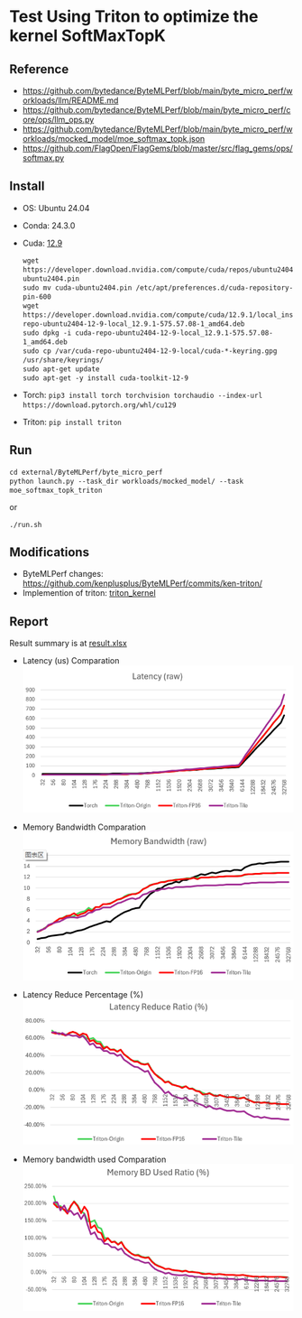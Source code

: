 

# Test Using Triton to optimize the kernel SoftMaxTopK

## Reference
- https://github.com/bytedance/ByteMLPerf/blob/main/byte_micro_perf/workloads/llm/README.md
- https://github.com/bytedance/ByteMLPerf/blob/main/byte_micro_perf/core/ops/llm_ops.py
- https://github.com/bytedance/ByteMLPerf/blob/main/byte_micro_perf/workloads/mocked_model/moe_softmax_topk.json
- https://github.com/FlagOpen/FlagGems/blob/master/src/flag_gems/ops/softmax.py

## Install

- OS: Ubuntu 24.04
- Conda: 24.3.0
- Cuda: [12.9](https://developer.nvidia.com/cuda-12-9-1-download-archive?target_os=Linux&target_arch=x86_64&Distribution=Ubuntu&target_version=24.04&target_type=deb_local)

    ```
    wget https://developer.download.nvidia.com/compute/cuda/repos/ubuntu2404/x86_64/cuda-ubuntu2404.pin
    sudo mv cuda-ubuntu2404.pin /etc/apt/preferences.d/cuda-repository-pin-600
    wget https://developer.download.nvidia.com/compute/cuda/12.9.1/local_installers/cuda-repo-ubuntu2404-12-9-local_12.9.1-575.57.08-1_amd64.deb
    sudo dpkg -i cuda-repo-ubuntu2404-12-9-local_12.9.1-575.57.08-1_amd64.deb
    sudo cp /var/cuda-repo-ubuntu2404-12-9-local/cuda-*-keyring.gpg /usr/share/keyrings/
    sudo apt-get update
    sudo apt-get -y install cuda-toolkit-12-9
    ```
- Torch: ```pip3 install torch torchvision torchaudio --index-url https://download.pytorch.org/whl/cu129```
- Triton: ```pip install triton```

## Run

```
cd external/ByteMLPerf/byte_micro_perf
python launch.py --task_dir workloads/mocked_model/ --task moe_softmax_topk_triton
```

or

```
./run.sh
```

## Modifications

- ByteMLPerf changes: <https://github.com/kenplusplus/ByteMLPerf/commits/ken-triton/>
- Implemention of triton: [triton_kernel](./src/triton_kernel.py)

## Report

Result summary is at [result.xlsx](./report/result.xlsx)

- Latency (us) Comparation
![](./report/latency-raw.png)

- Memory Bandwidth Comparation
![](./report/memory_raw.png)

- Latency Reduce Percentage (%)
![](./report/latency_reduce_ratio.png)

- Memory bandwidth used Comparation
![](./report/memory_used_ratio.png)
